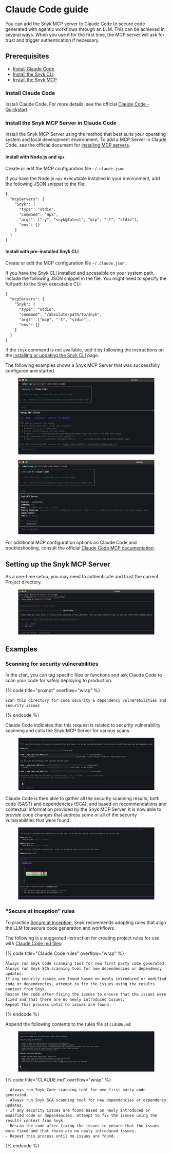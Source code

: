 # Claude Code guide

You can add the Snyk MCP server to Claude Code to secure code generated with agentic workflows through an LLM. This can be achieved in several ways. When you use it for the first time, the MCP server will ask for trust and trigger authentication if necessary.

## Prerequisites

* [Install Claude Code](claude-code-guide.md#install-claude-code)
* [Install the Snyk CLI](../../../developer-tools/snyk-cli/install-or-update-the-snyk-cli/)
* [Install the Snyk MCP](claude-code-guide.md#install-the-snyk-mcp-server-in-claude-code)

### Install Claude Code

Install Claude Code. For more details, see the official [Claude Code - Quickstart](https://docs.anthropic.com/en/docs/claude-code/quickstart).

### Install the Snyk MCP Server in Claude Code

Install the Snyk MCP Server using the method that best suits your operating system and local development environment. To add a MCP Server in Claude Code, see the official document for [installing MCP servers](https://docs.anthropic.com/en/docs/claude-code/mcp#installing-mcp-servers).

#### Install with Node.js and `npx`

Create or edit the MCP configuration file `~/.claude.json`.

If you have the Node.js `npx` executable installed in your environment, add the following JSON snippet to the file:

<pre><code><strong>{
</strong>  "mcpServers": {
    "Snyk": {
      "type": "stdio",
      "command": "npx",
      "args": ["-y", "snyk@latest", "mcp", "-t", "stdio"],
      "env": {}
    }
  }
}
</code></pre>

#### Install with pre-installed Snyk CLI

Create or edit the MCP configuration file `~/.claude.json` .

If you have the Snyk CLI installed and accessible on your system path, include the following JSON snippet in the file. You might need to specify the full path to the Snyk executable CLI:

```
{
  "mcpServers": {
    "Snyk": {
      "type": "stdio",
      "command": "/absolute/path/to/snyk",
      "args": ["mcp", "-t", "stdio"],
      "env": {}
    }
  }
}
```

If the `snyk` command is not available, add it by following the instructions on the [Installing or updating the Snyk CLI](../../../developer-tools/snyk-cli/install-or-update-the-snyk-cli/) page.&#x20;

The following examples shows a Snyk MCP Server that was successfully configured and started.

<figure><img src="../../../.gitbook/assets/image (512) (1).png" alt="" width="563"><figcaption></figcaption></figure>

<figure><img src="../../../.gitbook/assets/image (513) (1).png" alt="" width="563"><figcaption></figcaption></figure>

For additional MCP configuration options on Claude Code and troubleshooting, consult the official [Claude Code MCP documentation](https://docs.anthropic.com/en/docs/claude-code/mcp).

## Setting up the Snyk MCP Server

As a one-time setup, you may need to authenticate and trust the current Project directory.&#x20;

<figure><img src="../../../.gitbook/assets/image (514) (1).png" alt=""><figcaption></figcaption></figure>

## Examples

### Scanning for security vulnerabilities

In the chat, you can tag specific files or functions and ask Claude Code to scan your code for safely deploying to production:

{% code title="prompt" overflow="wrap" %}
```
Scan this directory for code security & dependency vulnerabilities and security issues
```
{% endcode %}

Claude Code indicates that this request is related to security vulnerability scanning and calls the Snyk MCP Server for various scans.

<figure><img src="../../../.gitbook/assets/image (516) (1).png" alt=""><figcaption></figcaption></figure>

Claude Code is then able to gather all the security scanning results, both code (SAST) and dependencies (SCA), and based on recommendations and contextual information provided by the Snyk MCP Server, it is now able to provide code changes that address some or all of the security vulnerabilities that were found:

<figure><img src="../../../.gitbook/assets/image (517) (1).png" alt=""><figcaption></figcaption></figure>

### "Secure at inception" rules

To practice [Secure at Inception](https://snyk.io/solutions/secure-ai-generated-code/), Snyk recommends adopting rules that align the LLM for secure code generation and workflows.

The following is a suggested instruction for creating project rules for use with [Claude Code md files](https://www.anthropic.com/engineering/claude-code-best-practices):

{% code title="Claude Code rules" overflow="wrap" %}
```
Always run Snyk Code scanning tool for new first party code generated.
Always run Snyk SCA scanning tool for new dependencies or dependency updates.
If any security issues are found based on newly introduced or modified code or dependencies, attempt to fix the issues using the results context from Snyk.
Rescan the code after fixing the issues to ensure that the issues were fixed and that there are no newly introduced issues.
Repeat this process until no issues are found.
```
{% endcode %}

Append the following contents to the rules file at `CLAUDE.md`:

<figure><img src="../../../.gitbook/assets/image (518) (1).png" alt=""><figcaption></figcaption></figure>

{% code title="CLAUDE.md" overflow="wrap" %}
```
- Always run Snyk Code scanning tool for new first party code generated.
- Always run Snyk SCA scanning tool for new dependencies or dependency updates.
- If any security issues are found based on newly introduced or modified code or dependencies, attempt to fix the issues using the results context from Snyk.
- Rescan the code after fixing the issues to ensure that the issues were fixed and that there are no newly introduced issues.
- Repeat this process until no issues are found.
```
{% endcode %}
